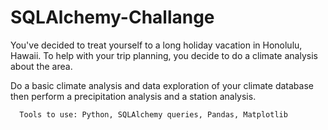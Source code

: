 # SQLAlchemy-Challange

 You've decided to treat yourself to a long holiday vacation in Honolulu, Hawaii. To help with your trip planning, you decide to do a climate analysis about the area.
 
  Do a basic climate analysis and data exploration of your climate database then perform a precipitation analysis and a station analysis.
  
      Tools to use: Python, SQLAlchemy queries, Pandas, Matplotlib
       
  
  
  
